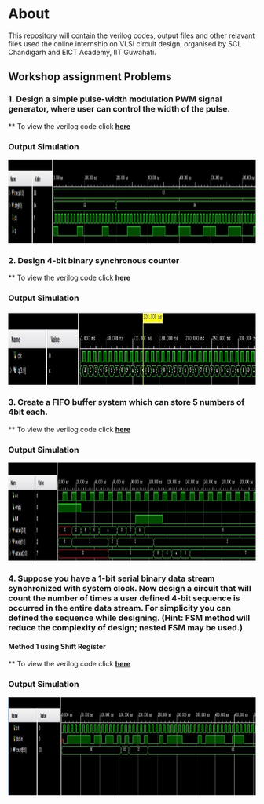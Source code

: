 # About
This repository will contain the verilog codes, output files and other relavant files used the online internship on VLSI circuit design, organised by SCL Chandigarh and EICT Academy, IIT Guwahati.
## Workshop assignment Problems
### 1.  Design a simple pulse-width modulation PWM signal generator, where user can control the width of the pulse.

** To view the verilog code click [**here**](https://github.com/ankursah5/SCL-EICT-Internship/tree/main/Verilog%20files/PWM)
### Output Simulation

<p align="center">
  <img width="1000" height="170" src="Outputs/pwm2.jpg">
</p>

### 2. Design 4-bit binary synchronous counter
** To view the verilog code click [**here**](https://github.com/ankursah5/SCL-EICT-Internship/tree/main/Verilog%20files/Counter)

### Output Simulation

<p align="center">
  <img width="1000" height="150" src="Outputs/counter1.jpg">
</p>

### 3. Create a FIFO buffer system which can store 5 numbers of 4bit each.
** To view the verilog code click [**here**](https://github.com/ankursah5/SCL-EICT-Internship/tree/main/Verilog%20files/FIFO)

### Output Simulation

<p align="center">
  <img width="1000" height="200" src="Outputs/fifo1.jpg">
</p>

### 4. Suppose you have a 1-bit serial binary data stream synchronized with system clock. **Now design a circuit that will count the number of times a user defined 4-bit sequence is occurred in the entire data stream.** For simplicity you can defined the sequence while designing. (Hint: FSM method will reduce the complexity of design; nested FSM may be used.)

#### Method 1 using Shift Register

** To view the verilog code click [**here**](https://github.com/ankursah5/SCL-EICT-Internship/tree/main/Verilog%20files/SequenceD)

### Output Simulation

<p align="center">
  <img width="1600" height="200" src="Outputs/seqd2.jpg">
</p>


